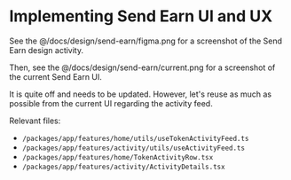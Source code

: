 # Implementing Send Earn UI and UX

See the @/docs/design/send-earn/figma.png for a screenshot of the Send Earn design activity.

Then, see the @/docs/design/send-earn/current.png for a screenshot of the current Send Earn UI.

It is quite off and needs to be updated. However, let's reuse as much as possible from the current UI regarding the activity feed.

Relevant files:

- `/packages/app/features/home/utils/useTokenActivityFeed.ts`
- `/packages/app/features/activity/utils/useActivityFeed.ts`
- `/packages/app/features/home/TokenActivityRow.tsx`
- `/packages/app/features/activity/ActivityDetails.tsx`
